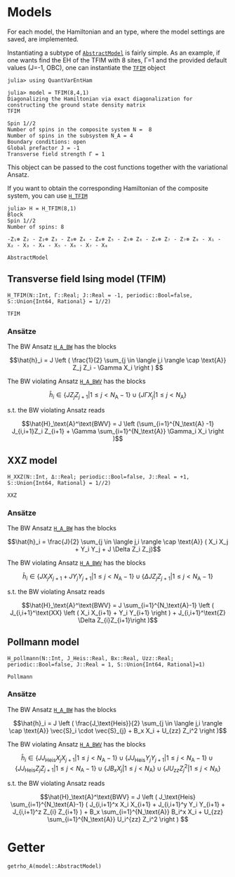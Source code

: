 # Models

For each model, the Hamiltonian and an type, where the model settings are saved, are implemented. 

Instantiating a subtype of [`AbstractModel`](@ref) is fairly simple.
As an example, if one wants find the EH of the TFIM with 8 sites, Γ=1
and the provided default values (J=-1, OBC), one can instantiate the [`TFIM`](@ref) object
```jldoctest Models
julia> using QuantVarEntHam

julia> model = TFIM(8,4,1)
Diagonalizing the Hamiltonian via exact diagonalization for constructing the ground state density matrix
TFIM

Spin 1//2
Number of spins in the composite system N =  8
Number of spins in the subsystem N_A = 4
Boundary conditions: open
Global prefactor J = -1
Transverse field strength Γ = 1

```
This object can be passed to the cost functions together with the variational Ansatz.

If you want to obtain the corresponding Hamiltonian of the composite system, you can 
use  [`H_TFIM`](@ref)
```jldoctest Models
julia> H = H_TFIM(8,1)
Block
Spin 1//2
Number of spins: 8

-Z₁⊗ Z₂ - Z₂⊗ Z₃ - Z₃⊗ Z₄ - Z₄⊗ Z₅ - Z₅⊗ Z₆ - Z₆⊗ Z₇ - Z₇⊗ Z₈ - X₁ - X₂ - X₃ - X₄ - X₅ - X₆ - X₇ - X₈

```


```@docs 
AbstractModel
```
## Transverse field Ising model (TFIM)
```@docs 
H_TFIM(N::Int, Γ::Real; J::Real = -1, periodic::Bool=false, S::Union{Int64, Rational} = 1//2)
```
```@docs
TFIM
```
### Ansätze
The BW Ansatz [`H_A_BW`](@ref) has the blocks 
```math
\hat{h}_i = J \left ( \frac{1}{2} \sum_{j \in \langle j,i \rangle \cap \text{A}} Z_j Z_i - \Gamma X_i \right ) 
```
The BW violating Ansatz [`H_A_BWV`](@ref) has the blocks 
```math
\hat{h}_i \in  \{ J Z_j Z_{j+1} |  1 \leq j < N_\text{A}-1 \} \cup \{ J\Gamma X_j | 1 \leq j < N_\text{A}\}
```
s.t. the BW violating Ansatz reads
 ```math
\hat{H}_\text{A}^\text{BWV} = J \left (\sum_{i=1}^{N_\text{A} -1} J_{i,i+1}Z_i Z_{i+1} + \Gamma \sum_{i=1}^{N_\text{A}} \Gamma_i X_i \right )
```
## XXZ model 
```@docs 
H_XXZ(N::Int, Δ::Real; periodic::Bool=false, J::Real = +1, S::Union{Int64, Rational} = 1//2)
```
```@docs
XXZ
```
### Ansätze
The BW Ansatz [`H_A_BW`](@ref) has the blocks 
```math
\hat{h}_i = \frac{J}{2} \sum_{j \in \langle j,i \rangle \cap \text{A}} ( X_i X_j + Y_i Y_j + J \Delta Z_i Z_j)
```
The BW violating Ansatz [`H_A_BWV`](@ref) has the blocks 
```math
\hat{h}_i \in \{J X_j X_{j+1}+J Y_j Y_{j+1} | 1 \leq j < N_\text{A}-1\} \cup \{\Delta J Z_j Z_{j+1} | 1 \leq j < N_\text{A}-1\}
```
s.t. the BW violating Ansatz reads
 ```math
\hat{H}_\text{A}^\text{BWV} = J  \sum_{i=1}^{N_\text{A}-1} \left ( J_{i,i+1}^\text{XX} \left (  X_i X_{i+1} + Y_i Y_{i+1}  \right ) +  J_{i,i+1}^\text{Z} \Delta Z_{i}Z_{i+1}\right )
```
## Pollmann model
```@docs 
H_pollmann(N::Int, J_Heis::Real, Bx::Real, Uzz::Real; periodic::Bool=false, J::Real = 1, S::Union{Int64, Rational}=1)
```
```@docs 
Pollmann
```
### Ansätze
The BW Ansatz [`H_A_BW`](@ref) has the blocks 
```math
\hat{h}_i = J \left ( \frac{J_\text{Heis}}{2} \sum_{j \in \langle j,i \rangle \cap \text{A}} \vec{S}_i \cdot \vec{S}_{j} + B_x X_i + U_{zz} Z_i^2 \right )
```
The BW violating Ansatz [`H_A_BWV`](@ref) has the blocks 
```math
\hat{h}_i \in \{J J_\text{Heis} X_j X_{j+1} | 1 \leq j < N_\text{A}-1\} \cup \{J J_\text{Heis} Y_j Y_{j+1} | 1 \leq j < N_\text{A}-1\} \cup \{J J_\text{Heis} Z_j Z_{j+1} | 1 \leq j < N_\text{A}-1\} \cup \{ J B_x X_j | 1 \leq j < N_\text{A}\} \cup \{ J U_{zz} Z_j^2 | 1 \leq j < N_\text{A}\}
```
s.t. the BW violating Ansatz reads
 ```math
\hat{H}_\text{A}^\text{BWV} = J \left ( J_\text{Heis} \sum_{i=1}^{N_\text{A}-1} ( J_{i,i+1}^x X_i X_{i+1} + 
    J_{i,i+1}^y Y_i Y_{i+1} + J_{i,i+1}^z Z_{i} Z_{i+1} ) 
    + B_x \sum_{i=1}^{N_\text{A}} B_i^x X_i  
     +  U_{zz} \sum_{i=1}^{N_\text{A}} U_i^{zz} Z_i^2 \right ) 
```

# Getter 

```@docs 
getrho_A(model::AbstractModel) 
```